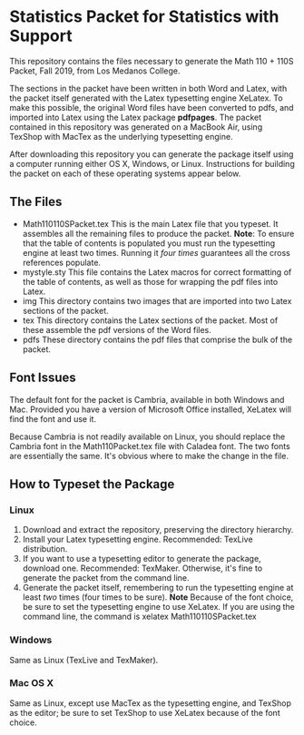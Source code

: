 # Statistics Packet for Statistics with Support

This repository contains the files necessary to generate the Math 110 + 110S Packet, Fall 2019, from Los Medanos College.

The sections in the packet have been written in both Word and Latex, with the packet itself generated with the Latex typesetting engine XeLatex. To make this possible, the original Word files have been converted to pdfs, and imported into Latex using the Latex package **pdfpages**. The packet contained in this repository was generated on a MacBook Air, using TexShop with MacTex as the underlying typesetting engine.

After downloading this repository you can generate the package itself using a computer running either OS X, Windows, or Linux. Instructions for building the packet on each of these operating systems appear below.

## The Files

* Math110110SPacket.tex	This is the main Latex file that you typeset. It assembles all the remaining files to produce the packet. **Note**: To ensure that the table of contents is populated you must run the typesetting engine at least two times. Running it *four times* guarantees all the cross references populate.
* mystyle.sty    This file contains the Latex macros for correct formatting of the table of contents, as well as those for wrapping the pdf files into Latex.
* img     This directory contains two images that are imported into two Latex sections of the packet.
* tex     This directory contains the Latex sections of the packet. Most of these assemble the pdf versions of the Word files.
* pdfs    These directory contains the pdf files that comprise the bulk of the packet.

## Font Issues

The default font for the packet is Cambria, available in both Windows and Mac. Provided you have a version of Microsoft Office installed, XeLatex will find the font and use it.

Because Cambria is not readily available on Linux, you should replace the Cambria font in the Math110Packet.tex file with Caladea font. The two fonts are essentially the same. It's obvious where to make the change in the file.

## How to Typeset the Package

### Linux

1. Download and extract the repository, preserving the directory hierarchy.
2. Install your Latex typesetting engine. Recommended: TexLive distribution.
3. If you want to use a typesetting editor to generate the package, download one. Recommended: TexMaker. Otherwise, it's fine to generate the packet from the command line.
4. Generate the packet itself, remembering to run the typesetting engine at least *two* times (four times to be sure). **Note** Because of the font choice, be sure to set the typesetting engine to use XeLatex. If you are using the command line, the command is
    xelatex Math110110SPacket.tex

### Windows

Same as Linux (TexLive and TexMaker).

### Mac OS X

Same as Linux, except use MacTex as the typesetting engine, and TexShop as the editor; be sure to set TexShop to use XeLatex because of the font choice.

